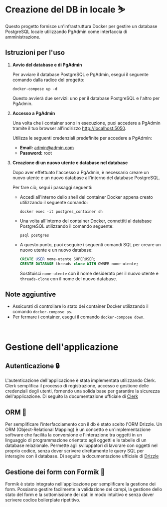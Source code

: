 # Creazione del DB in locale ⛷️

Questo progetto fornisce un'infrastruttura Docker per gestire un database PostgreSQL locale utilizzando PgAdmin come interfaccia di amministrazione.

## Istruzioni per l'uso

1. **Avvio del database e di PgAdmin**

   Per avviare il database PostgreSQL e PgAdmin, esegui il seguente comando dalla radice del progetto:

   ```
   docker-compose up -d
   ```

   Questo avvierà due servizi: uno per il database PostgreSQL e l'altro per PgAdmin.

2. **Accesso a PgAdmin**

   Una volta che i container sono in esecuzione, puoi accedere a PgAdmin tramite il tuo browser all'indirizzo [http://localhost:5050](http://localhost:5050).

   Utilizza le seguenti credenziali predefinite per accedere a PgAdmin:

   - **Email:** admin@admin.com
   - **Password:** root

3. **Creazione di un nuovo utente e database nel database**

   Dopo aver effettuato l'accesso a PgAdmin, è necessario creare un nuovo utente e un nuovo database all'interno del database PostgreSQL.

   Per fare ciò, segui i passaggi seguenti:

   - Accedi all'interno dello shell del container Docker appena creato utilizzando il seguente comando:

     ```
     docker exec -it postgres_container sh
     ```

   - Una volta all'interno del container Docker, connettiti al database PostgreSQL utilizzando il comando seguente:

     ```
     psql postgres
     ```

   - A questo punto, puoi eseguire i seguenti comandi SQL per creare un nuovo utente e un nuovo database:

     ```sql
     CREATE USER nome-utente SUPERUSER;
     CREATE DATABASE threads-clone WITH OWNER nome-utente;
     ```

     Sostituisci `nome-utente` con il nome desiderato per il nuovo utente e `threads-clone` con il nome del nuovo database.

## Note aggiuntive

- Assicurati di controllare lo stato dei container Docker utilizzando il comando `docker-compose ps`.
- Per fermare i container, esegui il comando `docker-compose down`.

&nbsp;
&nbsp;

# Gestione dell'applicazione

## Autenticazione 🔒

L'autenticazione dell'applicazione è stata implementata utilizzando Clerk. Clerk semplifica il processo di registrazione, accesso e gestione delle credenziali degli utenti, fornendo una solida base per garantire la sicurezza dell'applicazione.
Di seguito la documentazione ufficiale di [Clerk](https://clerk.com/docs/quickstarts/nextjs)

## ORM 💾

Per semplificare l'interfacciamento con il db è stato scelto l'ORM Drizzle. Un ORM (Object-Relational Mapping) è un concetto e un'implementazione software che facilita la conversione e l'interazione tra oggetti in un linguaggio di programmazione orientato agli oggetti e le tabelle di un database relazionale.
Permette agli sviluppatori di lavorare con oggetti nel proprio codice, senza dover scrivere direttamente le query SQL per interagire con il database.
Di seguito la documentazione ufficiale di [Drizzle](https://orm.drizzle.team/docs/overview)

## Gestione dei form con Formik 🥁

Formik è stato integrato nell'applicazione per semplificare la gestione dei form. Possiamo gestire facilmente la validazione dei campi, la gestione dello stato del form e la sottomissione dei dati in modo intuitivo e senza dover scrivere codice boilerplate ripetitivo.
